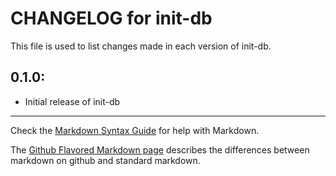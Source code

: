 # CHANGELOG for init-db

This file is used to list changes made in each version of init-db.

## 0.1.0:

* Initial release of init-db

- - -
Check the [Markdown Syntax Guide](http://daringfireball.net/projects/markdown/syntax) for help with Markdown.

The [Github Flavored Markdown page](http://github.github.com/github-flavored-markdown/) describes the differences between markdown on github and standard markdown.
